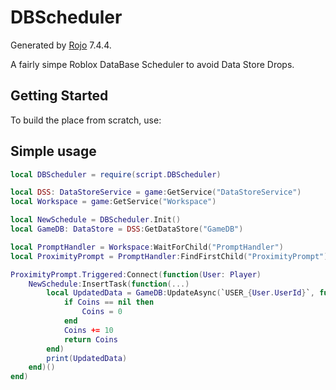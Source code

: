 # DBScheduler
Generated by [Rojo](https://github.com/rojo-rbx/rojo) 7.4.4.

A fairly simpe Roblox DataBase Scheduler to avoid Data Store Drops.

## Getting Started
To build the place from scratch, use:

## Simple usage
```lua
local DBScheduler = require(script.DBScheduler)

local DSS: DataStoreService = game:GetService("DataStoreService")
local Workspace = game:GetService("Workspace")

local NewSchedule = DBScheduler.Init()
local GameDB: DataStore = DSS:GetDataStore("GameDB")

local PromptHandler = Workspace:WaitForChild("PromptHandler")
local ProximityPrompt = PromptHandler:FindFirstChild("ProximityPrompt")

ProximityPrompt.Triggered:Connect(function(User: Player)
    NewSchedule:InsertTask(function(...)
        local UpdatedData = GameDB:UpdateAsync(`USER_{User.UserId}`, function(Coins: number)
            if Coins == nil then
                Coins = 0
            end
            Coins += 10
            return Coins
        end)
        print(UpdatedData)
    end)()
end)
```
